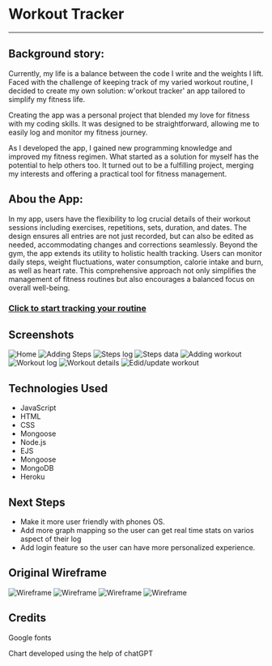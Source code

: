 # Workout Tracker
_________________


## Background story:

Currently, my life is a balance between the code I write and the weights I lift. Faced with the challenge of keeping track of my varied workout routine, I decided to create my own solution: w'orkout tracker' an app tailored to simplify my fitness life.

Creating the app was a personal project that blended my love for fitness with my coding skills. It was designed to be straightforward, allowing me to easily log and monitor my fitness journey.

As I developed the app, I gained new programming knowledge and improved my fitness regimen. What started as a solution for myself has the potential to help others too. It turned out to be a fulfilling project, merging my interests and offering a practical tool for fitness management.


## Abou the App:

In my app, users have the flexibility to log crucial details of their workout sessions including exercises, repetitions, sets, duration, and dates. The design ensures all entries are not just recorded, but can also be edited as needed, accommodating changes and corrections seamlessly. Beyond the gym, the app extends its utility to holistic health tracking. Users can monitor daily steps, weight fluctuations, water consumption, calorie intake and burn, as well as heart rate. This comprehensive approach not only simplifies the management of fitness routines but also encourages a balanced focus on overall well-being.

### [Click to start tracking your routine](https://mongoose-workout-tracker-9e211039a912.herokuapp.com/workouts)

## Screenshots
![Home](https://i.imgur.com/xeuU3Br.png)
![Adding Steps](https://i.imgur.com/gCepFDk.png)
![Steps log](https://i.imgur.com/W6ju10c.png)
![Steps data](https://i.imgur.com/dxwVz8I.png)
![Adding workout](https://i.imgur.com/haPwbIV.png)
![Workout log](https://i.imgur.com/hal6OZT.png)
![Workout details](https://i.imgur.com/kRtFmON.png)
![Edid/update workout](https://i.imgur.com/wGkvzuz.png)

## Technologies Used

-   JavaScript
-   HTML
-   CSS
-   Mongoose
-   Node.js
-   EJS
-   Mongoose
-   MongoDB
-   Heroku

## Next Steps
-   Make it more user friendly with phones OS.
-   Add more graph mapping so the user can get real time stats on varios aspect of their log
-   Add login feature so the user can have more personalized experience. 

## Original Wireframe
![Wireframe](https://i.imgur.com/5GPlaTV.jpg)
![Wireframe](https://i.imgur.com/jmednug.jpg)
![Wireframe](https://i.imgur.com/8CAdvc0.jpg)
![Wireframe](https://i.imgur.com/3IeJ7hP.jpg)

## Credits

Google fonts

Chart developed using the help of chatGPT
